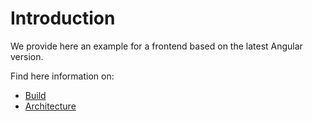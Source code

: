 # Introduction
We provide here an example for a frontend based on the latest Angular version.

Find here information on:

* [Build](./docs/BUILD.md)
* [Architecture](./docs/ARCHITECTURE.md)